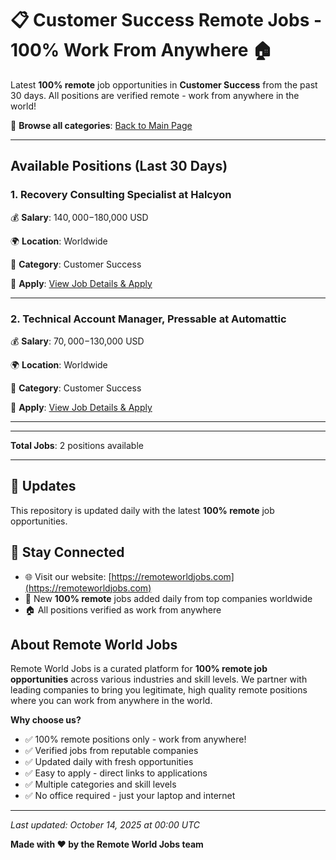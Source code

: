 # 📋 Customer Success Remote Jobs - 100% Work From Anywhere 🏠

Latest **100% remote** job opportunities in **Customer Success** from the past 30 days. All positions are verified remote - work from anywhere in the world!

🔗 **Browse all categories**: [Back to Main Page](README.md)

---

## Available Positions (Last 30 Days)

### 1. Recovery Consulting Specialist at Halcyon

💰 **Salary**: $140,000-$180,000 USD

🌍 **Location**: Worldwide

📍 **Category**: Customer Success

🔗 **Apply**: [View Job Details & Apply](https://remoteworldjobs.com/recovery-consulting-specialist-halcyon)

---

### 2. Technical Account Manager, Pressable at Automattic

💰 **Salary**: $70,000-$130,000 USD

🌍 **Location**: Worldwide

📍 **Category**: Customer Success

🔗 **Apply**: [View Job Details & Apply](https://remoteworldjobs.com/technical-account-manager-pressable-automattic)

---


---

**Total Jobs**: 2 positions available

---

## 🔄 Updates

This repository is updated daily with the latest **100% remote** job opportunities.

## 📧 Stay Connected

- 🌐 Visit our website: [https://remoteworldjobs.com](https://remoteworldjobs.com)
- 💼 New **100% remote** jobs added daily from top companies worldwide
- 🏠 All positions verified as work from anywhere

## About Remote World Jobs

Remote World Jobs is a curated platform for **100% remote job opportunities** across various industries and skill levels. We partner with leading companies to bring you legitimate, high quality remote positions where you can work from anywhere in the world.

**Why choose us?**
- ✅ 100% remote positions only - work from anywhere!
- ✅ Verified jobs from reputable companies
- ✅ Updated daily with fresh opportunities
- ✅ Easy to apply - direct links to applications
- ✅ Multiple categories and skill levels
- ✅ No office required - just your laptop and internet

---

_Last updated: October 14, 2025 at 00:00 UTC_

**Made with ❤️ by the Remote World Jobs team**
